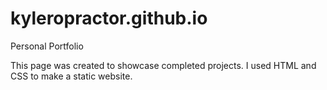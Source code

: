# kyleropractor.github.io

Personal Portfolio

This page was created to showcase completed projects.  I used HTML and CSS to make a static website.
